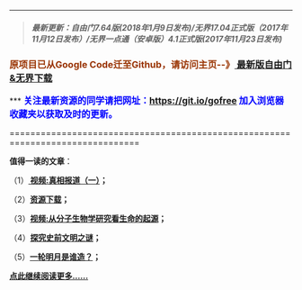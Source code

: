 ***
>##### 最新更新：自由门7.64版(2018年1月9日发布)/无界17.04正式版（2017年11月12日发布）/无界一点通（安卓版）4.1正式版(2017年11月23日发布)
<h3><font color="#993300"> 原项目已从Google Code迁至Github，请访问主页--》<a href="https://github.com/sglfree/freesky/wiki/%E8%87%AA%E7%94%B1%E9%97%A8%E6%9C%80%E6%96%B0%E7%89%88%E4%B8%8B%E8%BD%BD-%E6%97%A0%E7%95%8C%E6%B5%8F%E8%A7%88%E6%9C%80%E6%96%B0%E6%AD%A3%E5%BC%8F%E7%89%88%E4%B8%8B%E8%BD%BD-%E7%BF%BB%E5%A2%99%E8%BD%AF%E4%BB%B6%E4%B8%8B%E8%BD%BD" target="_blank"> 最新版自由门&无界下载</a></font></h3>
***
<font color="blue" size="3"><strong>关注最新资源的同学请把网址：<font color="#993300"><a href="https://git.io/gofree" target="_blank">https://git.io/gofree</a> </font>加入浏览器收藏夹以获取及时的更新。</strong></font>
<p>===============================================================================</p>
<p><strong>值得一读的文章</strong>：</p>
<p>（1）<strong><a href="http://skipf.auraria.org/go/truth" target="_blank"> 视频:真相报道（一）</a>；</strong></p>
<p>（2）<strong><a href="http://skipf.auraria.org/res-download/" target="_blank">资源下载</a>；</strong></p>
<p>（3）<strong><a href="http://skipf.auraria.org/go/biology" target="_blank">视频:从分子生物学研究看生命的起源</a>；</strong></p>
<p>（4）<strong><a href="http://skipf.auraria.org/go/discovery" target="_blank">探究史前文明之谜</a>；</strong></p>
<p>（5）<strong><a href="http://skipf.auraria.org/go/moon" target="_blank">一轮明月是谁造？</a>；</strong></p>
<p><strong><a href="http://skipf.auraria.org/" target="_blank">点此继续阅读更多……</a></strong></p>
